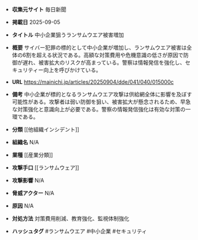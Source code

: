- **収集元サイト**
毎日新聞

- **掲載日**
2025-09-05

- **タイトル**
中小企業狙うランサムウエア被害増加

- **概要**
サイバー犯罪の標的として中小企業が増加し、ランサムウエア被害は全体の6割を超える状況である。高額な対策費用や危機意識の低さが原因で防御が遅れ、被害拡大のリスクが高まっている。警察は情報発信を強化し、セキュリティー向上を呼びかけている。

- **URL**
https://mainichi.jp/articles/20250904/dde/041/040/015000c

- **備考**
中小企業が標的となるランサムウエア攻撃は供給網全体に影響を及ぼす可能性がある。攻撃者は弱い防御を狙い、被害拡大が懸念されるため、早急な対策強化と意識向上が必要である。警察の情報発信強化は有効な対策の一環である。

- **分類**
[[他組織インシデント]]

- **組織名**
N/A

- **業種**
[[産業分類]]

- **攻撃手口**
[[ランサムウェア]]

- **攻撃影響**
N/A

- **脅威アクター**
N/A

- **原因**
N/A

- **対処方法**
対策費用削減、教育強化、監視体制強化

- **ハッシュタグ**
#ランサムウエア #中小企業 #セキュリティ
